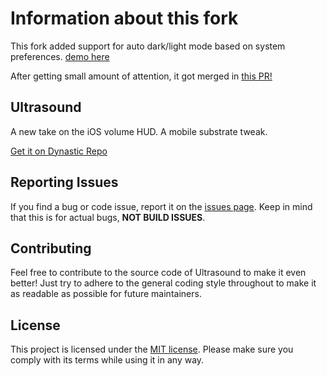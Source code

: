 # Information about this fork
This fork added support for auto dark/light mode based on system preferences. [demo here](https://imgur.com/a/8fM1kRk) 

After getting small amount of attention, it got merged in [this PR!](https://github.com/aydenp/Ultrasound/pull/11) 

## Ultrasound

A new take on the iOS volume HUD. A mobile substrate tweak.

[Get it on Dynastic Repo](https://get.dyn.dev/ultrasound)

## Reporting Issues

If you find a bug or code issue, report it on the [issues page](https://github.com/aydenp/Ultrasound/issues). Keep in mind that this is for actual bugs, **NOT BUILD ISSUES**.

## Contributing

Feel free to contribute to the source code of Ultrasound to make it even better! Just try to adhere to the general coding style throughout to make it as readable as possible for future maintainers.

## License

This project is licensed under the [MIT license](/LICENSE). Please make sure you comply with its terms while using it in any way.
